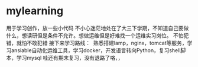 # mylearning
用于学习创作，放一些小代码
不小心迷茫地处在了大三下学期，不知道自己要做什么，想读研但是条件不允许。想做运维但是好难找一个运维实习岗位。
不怕犯错，就怕不敢犯错
接下来学习路线：
  熟悉搭建lamp，nginx，tomcat等服务，学习ansiable自动化运维工具，学习docker，开发语言转向Python，复习shell脚本，学习mysql
哇还有期末复习，没有退路了咯，，
